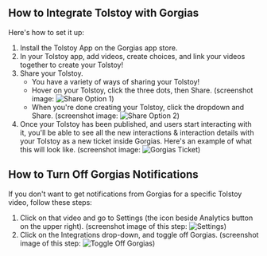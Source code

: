 ## How to Integrate Tolstoy with Gorgias

Here's how to set it up:

1. Install the Tolstoy App on the Gorgias app store.
2. In your Tolstoy app, add videos, create choices, and link your videos together to create your Tolstoy!
3. Share your Tolstoy.
    - You have a variety of ways of sharing your Tolstoy!
    - Hover on your Tolstoy, click the three dots, then Share. (screenshot image: ![Share Option 1](https://downloads.intercomcdn.com/i/o/779956042/9a29050f175ad1219c322be4/image.png))
    - When you're done creating your Tolstoy, click the dropdown and Share. (screenshot image: ![Share Option 2](https://downloads.intercomcdn.com/i/o/779957584/972faab1ff0fdc72a008701c/image.png))
4. Once your Tolstoy has been published, and users start interacting with it, you'll be able to see all the new interactions & interaction details with your Tolstoy as a new ticket inside Gorgias. Here's an example of what this will look like. (screenshot image: ![Gorgias Ticket](https://downloads.intercomcdn.com/i/o/399486700/577e1934ea7aa939a48978fe/image.png))

## How to Turn Off Gorgias Notifications

If you don't want to get notifications from Gorgias for a specific Tolstoy video, follow these steps:

1. Click on that video and go to Settings (the icon beside Analytics button on the upper right). (screenshot image of this step: ![Settings](https://downloads.intercomcdn.com/i/o/850615438/5f67c080569f2590996db57e/1498bed2-1ddd-4617-a34a-625e188d6267))
2. Click on the Integrations drop-down, and toggle off Gorgias. (screenshot image of this step: ![Toggle Off Gorgias](https://downloads.intercomcdn.com/i/o/850616037/28a76bbb26a6dc5b491067fb/135f8fa5-f51b-40c9-a2b9-2be0eaaf3c9b))
